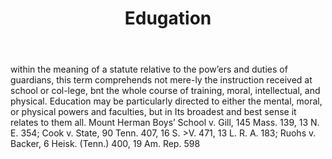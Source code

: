 ---
title: Edugation
letter: E
permalink: "/definitions/bld-edugation.html"
body: within the meaning of a statute relative to the pow’ers and duties of guardians,
  this term comprehends not mere-ly the instruction received at school or col-lege,
  bnt the whole course of training, moral, intellectual, and physical. Education may
  be particularly directed to either the mental, moral, or physical powers and faculties,
  but in Its broadest and best sense it relates to them all. Mount Herman Boys’ School
  v. Gill, 145 Mass. 139, 13 N. E. 354; Cook v. State, 90 Tenn. 407, 16 S. >V. 471,
  13 L. R. A. 183; Ruohs v. Backer, 6 Heisk. (Tenn.) 400, 19 Am. Rep. 598
published_at: '2018-07-07'
source: Black's Law Dictionary 2nd Ed (1910)
layout: post
---